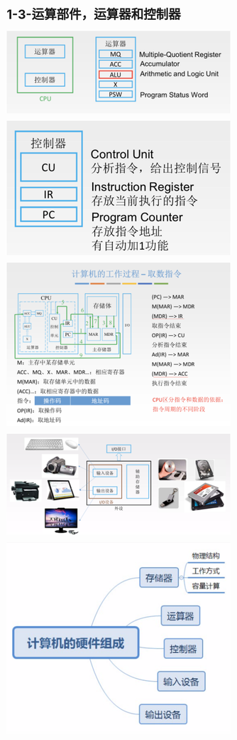 # 1-3-运算部件，运算器和控制器



![](../../.gitbook/assets/image%20%2811%29.png)

![](../../.gitbook/assets/image%20%2820%29.png)

![](../../.gitbook/assets/image%20%28251%29.png)

![](../../.gitbook/assets/image%20%28177%29.png)

![](../../.gitbook/assets/image%20%282%29.png)

